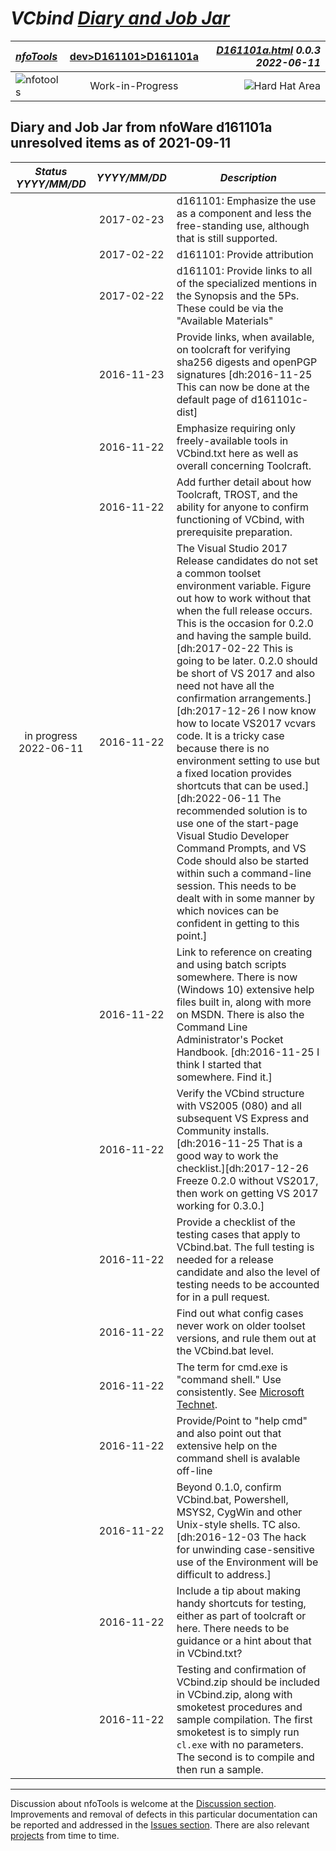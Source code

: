 <!-- D161101a.md 0.0.3               UTF-8                        2022-06-11
     ----1----|----2----|----3----|----4----|----5----|----6----|----7----|--*

                  VCBIND: VC/VC++ COMMAND-LINE SETUP SCRIPT

                             DIARY AND JOB JAR
     -->

# ***VCbind** [Diary and Job Jar](D161101a.html)*

| ***[nfoTools](../../)*** | [dev](../)[>D161101](.)[>D161101a](D161101a.html) | ***[D161101a.html](D161101a.html) 0.0.3 2022-06-11*** |
| :--                |       :-:          | --: |
| ![nfotools](../../../images/nfoWorks-2014-06-02-1702-LogoSmall.png) | Work-in-Progress | ![Hard Hat Area](../../../images/hardhat-logo.gif) |

## Diary and Job Jar from nfoWare d161101a unresolved items as of 2021-09-11

| ***Status YYYY/MM/DD*** | ***YYYY/MM/DD*** | ***Description*** |
|      :-:     |   :-:      |       ---         |
| | 2017-02-23 | d161101: Emphasize the use as a component and less the free-standing use, although that is still supported. |
| | 2017-02-22 | d161101: Provide attribution |
| | 2017-02-22 | d161101: Provide links to all of the specialized mentions in the Synopsis and the 5Ps.  These could be via the "Available Materials" |
| | 2016-11-23 | Provide links, when available, on toolcraft for verifying sha256 digests and openPGP signatures \[dh:2016-11-25 This can now be done at the default page of d161101c-dist\] |
| | 2016-11-22 | Emphasize requiring only freely-available tools in VCbind.txt here as well as overall concerning Toolcraft. |
| | 2016-11-22 | Add further detail about how Toolcraft, TROST, and the ability for anyone to confirm functioning of VCbind,  with prerequisite preparation.|
| in progress 2022-06-11 | 2016-11-22 | The Visual Studio 2017 Release candidates do not set a common toolset environment variable.  Figure out how to work without that when the full release occurs.  This is the occasion for 0.2.0 and having the sample build.  \[dh:2017-02-22 This is going to be later.  0.2.0 should be short of VS 2017 and also need not have all the confirmation arrangements.\]\[dh:2017-12-26 I now know how to locate VS2017 vcvars code.  It is a tricky case because there is no environment setting to use but a fixed location provides shortcuts that can be used.\] \[dh:2022-06-11 The recommended solution is to use one of the start-page Visual Studio Developer Command Prompts, and VS Code should also be started within such a command-line session.  This needs to be dealt with in some manner by which novices can be confident in getting to this point.\] |
| | 2016-11-22 | Link to reference on creating and using batch scripts somewhere.  There is now (Windows 10) extensive help files built in, along with more on MSDN.  There is also the Command Line Administrator's Pocket Handbook. \[dh:2016-11-25 I think I started that somewhere.  Find it.\] |
| | 2016-11-22 | Verify the VCbind structure with VS2005 (080) and all subsequent VS Express and Community installs. \[dh:2016-11-25 That is a good way to work the checklist.\]\[dh:2017-12-26 Freeze 0.2.0 without VS2017, then work on getting VS 2017 working for 0.3.0.\] |
| | 2016-11-22 | Provide a checklist of the testing cases that apply to VCbind.bat.  The full testing is needed for a release candidate and also the level of testing needs to be accounted for in a pull request. |
| | 2016-11-22 | Find out what config cases never work on older toolset versions, and rule them out at the VCbind.bat level. |
| | 2016-11-22 | The term for cmd.exe is "command shell."  Use consistently.  See [Microsoft Technet](https://technet.microsoft.com/en-us/library/bb490954.aspx). |
| | 2016-11-22 | Provide/Point to "help cmd" and also point out that extensive help on the command shell is avalable off-line |
| | 2016-11-22 | Beyond 0.1.0, confirm VCbind.bat, Powershell, MSYS2,  CygWin and other Unix-style shells.  TC also.  \[dh:2016-12-03 The hack for unwinding case-sensitive use of the Environment will be difficult to address.\] |
| | 2016-11-22 | Include a tip about making handy shortcuts for testing, either as part of toolcraft or here.  There needs to be guidance or a hint about that in VCbind.txt? |
| | 2016-11-22 | Testing and confirmation of VCbind.zip should be included in VCbind.zip, along with smoketest procedures and sample compilation.  The first smoketest is to simply run `cl.exe` with no parameters.  The second is to compile and then run a sample. |

----

Discussion about nfoTools is welcome at the
[Discussion section](https://github.com/orcmid/nfoTools/discussions).
Improvements and removal of defects in this particular documentation can be
reported and addressed in the
[Issues section](https://github.com/orcmid/nfoTools/issues).  There are also
relevant [projects](https://github.com/orcmid/nfoTools/projects?type=classic)
from time to time.

<!-- ----1----|----2----|----3----|----4----|----5----|----6----|----7----|--*


     0.0.3 2022-06-11T20:48Z Improve top banner and manage TODOs
     0.0.2 2021-09-20T22:44Z Add top banner and discussion footer
     0.0.1 2021-09-11T21:20Z Preserve the open items intact, minor touch-ups
     0.0.0 2016-11-12T23:51Z Create initial placeholder (nfoWare d161101a)

               *** end of docs/dev/D161101/D161101a.md ***
     -->
